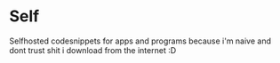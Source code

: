 # Self
Selfhosted codesnippets for apps and programs because i'm naive and dont trust shit i download from the internet :D
